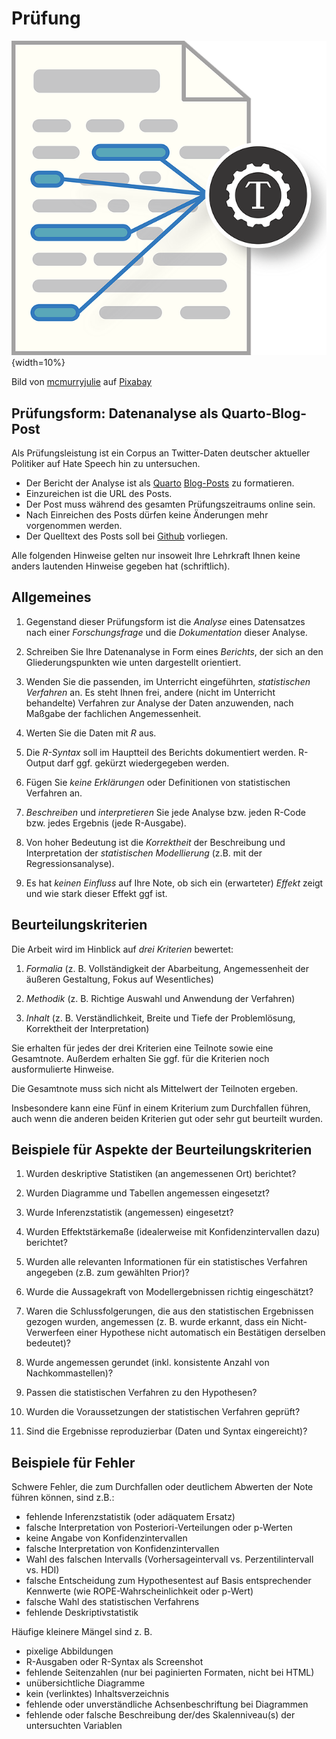 
# Prüfung




![Text als Datenbasis prädiktiver Modelle](img/text-mining-1476780_640.png){width=10%}

Bild von <a href="https://pixabay.com/de/users/mcmurryjulie-2375405/?utm_source=link-attribution&amp;utm_medium=referral&amp;utm_campaign=image&amp;utm_content=1476780">mcmurryjulie</a> auf <a href="https://pixabay.com/de//?utm_source=link-attribution&amp;utm_medium=referral&amp;utm_campaign=image&amp;utm_content=1476780">Pixabay</a>


## Prüfungsform: Datenanalyse als Quarto-Blog-Post


Als Prüfungsleistung ist ein Corpus an Twitter-Daten deutscher aktueller Politiker auf Hate Speech hin zu untersuchen.

- Der Bericht der Analyse ist als [Quarto](https://quarto.org/) [Blog-Posts](https://quarto.org/docs/websites/website-blog.html) zu formatieren.
- Einzureichen ist die URL des Posts.
- Der Post muss während des gesamten Prüfungszeitraums online sein.
- Nach Einreichen des Posts dürfen keine Änderungen mehr vorgenommen werden.
- Der Quelltext des Posts soll bei [Github](github.com) vorliegen.






<!-- ## Prüfungsform Datenanalyse -->


Alle folgenden Hinweise gelten nur insoweit Ihre Lehrkraft Ihnen keine anders lautenden Hinweise gegeben hat (schriftlich).




## Allgemeines


1. Gegenstand dieser Prüfungsform ist die *Analyse* eines Datensatzes nach einer *Forschungsfrage* und die *Dokumentation* dieser Analyse.


4. Schreiben Sie Ihre Datenanalyse in Form eines *Berichts*, der sich an den Gliederungspunkten wie unten dargestellt orientiert.

5. Wenden Sie die passenden, im Unterricht eingeführten, *statistischen Verfahren* an. Es steht Ihnen frei, andere (nicht im Unterricht behandelte) Verfahren zur Analyse der Daten anzuwenden, nach Maßgabe der fachlichen Angemessenheit.

6. Werten Sie die Daten mit *R* aus.

7. Die *R-Syntax* soll im Hauptteil des Berichts dokumentiert werden. R-Output darf ggf. gekürzt wiedergegeben werden.

9. Fügen Sie *keine Erklärungen* oder Definitionen von statistischen Verfahren an.

10. *Beschreiben* und *interpretieren* Sie jede Analyse bzw. jeden R-Code bzw. jedes Ergebnis (jede R-Ausgabe).

11. Von hoher Bedeutung ist die *Korrektheit* der Beschreibung und Interpretation der *statistischen Modellierung* (z.B. mit der Regressionsanalyse).

12. Es hat *keinen Einfluss* auf Ihre Note, ob sich ein (erwarteter) *Effekt* zeigt und wie stark dieser Effekt ggf ist.


## Beurteilungskriterien


Die Arbeit wird im Hinblick auf *drei Kriterien* bewertet:

1. *Formalia* (z. B. Vollständigkeit der Abarbeitung, Angemessenheit der äußeren Gestaltung, Fokus auf Wesentliches)

2. *Methodik* (z. B. Richtige Auswahl und Anwendung der Verfahren)

3. *Inhalt* (z. B. Verständlichkeit, Breite und Tiefe der Problemlösung, Korrektheit der Interpretation)




Sie erhalten für jedes der drei Kriterien eine Teilnote sowie eine Gesamtnote. Außerdem erhalten Sie ggf. für die Kriterien noch ausformulierte Hinweise.

Die Gesamtnote muss sich nicht als Mittelwert der Teilnoten ergeben.

Insbesondere kann eine Fünf in einem Kriterium zum Durchfallen führen, auch wenn die anderen beiden Kriterien gut oder sehr gut beurteilt wurden.


## Beispiele für Aspekte der Beurteilungskriterien


1. Wurden deskriptive Statistiken (an angemessenen Ort) berichtet?

2. Wurden Diagramme und Tabellen angemessen eingesetzt?

3. Wurde Inferenzstatistik (angemessen) eingesetzt?

5. Wurden Effektstärkemaße (idealerweise mit Konfidenzintervallen dazu) berichtet?

6. Wurden alle relevanten Informationen für ein statistisches Verfahren angegeben (z.B. zum gewählten Prior)?

7. Wurde die Aussagekraft von Modellergebnissen richtig eingeschätzt?

8. Waren die Schlussfolgerungen, die aus den statistischen Ergebnissen gezogen wurden, angemessen (z. B. wurde erkannt, dass ein Nicht-Verwerfeen einer Hypothese nicht automatisch ein Bestätigen derselben bedeutet)?

9. Wurde angemessen gerundet (inkl. konsistente Anzahl von Nachkommastellen)?

10. Passen die statistischen Verfahren zu den Hypothesen?

11. Wurden die Voraussetzungen der statistischen Verfahren geprüft?

12. Sind die Ergebnisse reproduzierbar (Daten und Syntax eingereicht)?



## Beispiele für Fehler


Schwere Fehler, die zum Durchfallen oder deutlichem Abwerten der Note führen können, sind z.B.:

- fehlende Inferenzstatistik (oder adäquatem Ersatz)
- falsche Interpretation von Posteriori-Verteilungen oder p-Werten
- keine Angabe von Konfidenzintervallen 
- falsche Interpretation von Konfidenzintervallen
- Wahl des falschen Intervalls (Vorhersageintervall vs. Perzentilintervall vs. HDI)
- falsche Entscheidung zum Hypothesentest auf Basis entsprechender Kennwerte (wie ROPE-Wahrscheinlichkeit oder p-Wert) 
- falsche Wahl des statistischen Verfahrens 
- fehlende Deskriptivstatistik



Häufige kleinere Mängel sind z. B.

- pixelige Abbildungen 
- R-Ausgaben oder R-Syntax als Screenshot 
- fehlende Seitenzahlen (nur bei paginierten Formaten, nicht bei HTML) 
- unübersichtliche Diagramme 
- kein (verlinktes) Inhaltsverzeichnis ︎
- fehlende oder unverständliche Achsenbeschriftung bei Diagrammen 
- fehlende oder falsche Beschreibung der/des Skalenniveau(s) der untersuchten Variablen
